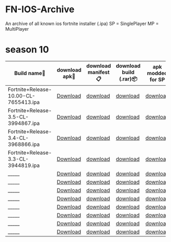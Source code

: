 # FN-IOS-Archive
An archive of all known ios fortnite installer (.ipa)
SP = SinglePlayer
MP = MultiPlayer
# season 10
|Build name🔖 |download apk📝 |download manifest📋 |download build (.rar)📦 | apk modded for SP| apk modded for MP|
|-----------|-----------|-----------|-----------|-----------|-----------|
|  Fortnite+Release-10.00-CL-7655413.ipa  | [Download](https://github.com/mtbr29/FN-IOS-Archive/releases/download/release-Fortnite%2BRelease-10-0-CL-7655413-ipa-1749986413/Fortnite.Release-10.0-CL-7655413.ipa)  | [download](_____) | [download](_____)| [download](_____)| [download](_____)|
| Fortnite+Release-3.5-CL-3994867.ipa | [Download](https://github.com/mtbr29/FN-IOS-Archive/releases/download/release-Fortnite%2BRelease-3-5-CL-3994867-ipa-1749986986/Fortnite.Release-3.5-CL-3994867.ipa)  | [download](_____) | [download](_____)| [download](https://github.com/mtbr29/FN-IOS-Archive/releases/download/release-Fortnite%2BRelease-3-5-CL-3994867_MODDED_FOR_SP-ipa-1749987012/Fortnite.Release-3.5-CL-3994867_MODDED_FOR_SP.ipa)| [download](https://github.com/mtbr29/FN-IOS-Archive/releases/download/release-Fortnite%2BRelease-3-5-CL-3994867_MODDED_FOR_MP-ipa-1749987000/Fortnite.Release-3.5-CL-3994867_MODDED_FOR_MP.ipa)|
| Fortnite+Release-3.4-CL-3968866.ipa | [Download](https://github.com/mtbr29/FN-IOS-Archive/releases/download/release-Fortnite%2BRelease-3-4-CL-3968866-ipa-1749986974/Fortnite.Release-3.4-CL-3968866.ipa)  | [download](_____) | [download](_____)| [download](_____)| [download](_____)|
|   Fortnite+Release-3.3-CL-3944819.ipa | [Download](____)  | [download](_____) | [download](_____)| [download](_____)| [download](_____)|
|  _____ | [Download](____)  | [download](_____) | [download](_____)| [download](_____)| [download](_____)|
|  _____ | [Download](____)  | [download](_____) | [download](_____)| [download](_____)| [download](_____)|
|  _____ | [Download](____)  | [download](_____) | [download](_____)| [download](_____)| [download](_____)|
|  _____ | [Download](____)  | [download](_____) | [download](_____)| [download](_____)| [download](_____)|
|  _____ | [Download](____)  | [download](_____) | [download](_____)| [download](_____)| [download](_____)|
|  _____ | [Download](____)  | [download](_____) | [download](_____)| [download](_____)| [download](_____)|
|  _____ | [Download](____)  | [download](_____) | [download](_____)| [download](_____)| [download](_____)|
|  _____ | [Download](____)  | [download](_____) | [download](_____)| [download](_____)| [download](_____)|
